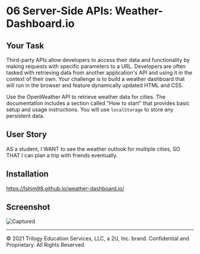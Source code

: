 # 06 Server-Side APIs: Weather-Dashboard.io

## Your Task

Third-party APIs allow developers to access their data and functionality by making requests with specific parameters to a URL. Developers are often tasked with retrieving data from another application's API and using it in the context of their own. Your challenge is to build a weather dashboard that will run in the browser and feature dynamically updated HTML and CSS.

Use the OpenWeather API to retrieve weather data for cities. The documentation includes a section called "How to start" that provides basic setup and usage instructions. You will use `localStorage` to store any persistent data.

## User Story

AS a student, I WANT to see the weather outlook for multiple cities, SO THAT I can plan a trip with friends eventually.

## Installation
https://lshim98.github.io/weather-dashboard.io/

## Screenshot
![Captured](https://user-images.githubusercontent.com/76062539/109750432-70ad6280-7baa-11eb-9ece-ba58e83d8c40.JPG)



- - -
© 2021 Trilogy Education Services, LLC, a 2U, Inc. brand. Confidential and Proprietary. All Rights Reserved.
